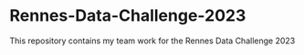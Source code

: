 # Rennes-Data-Challenge-2023
This repository contains my team work for the Rennes Data Challenge 2023
